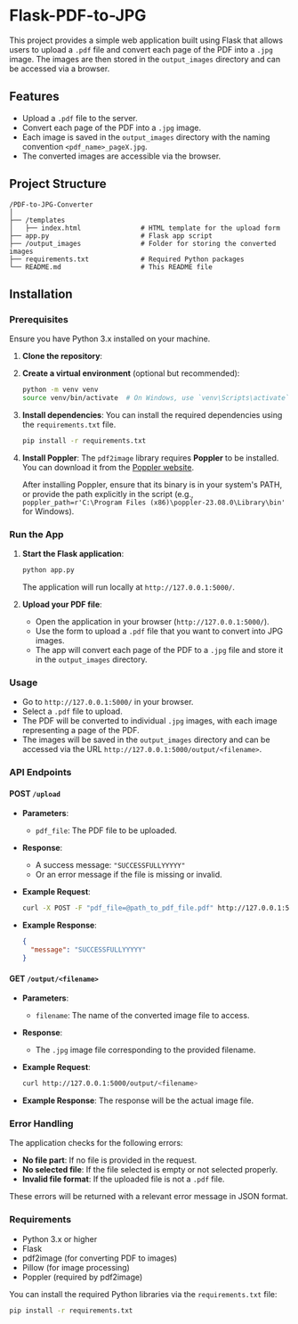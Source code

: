 # Flask-PDF-to-JPG


This project provides a simple web application built using Flask that allows users to upload a `.pdf` file and convert each page of the PDF into a `.jpg` image. The images are then stored in the `output_images` directory and can be accessed via a browser.

## Features

- Upload a `.pdf` file to the server.
- Convert each page of the PDF into a `.jpg` image.
- Each image is saved in the `output_images` directory with the naming convention `<pdf_name>_pageX.jpg`.
- The converted images are accessible via the browser.

## Project Structure

```
/PDF-to-JPG-Converter
│
├── /templates
│   ├── index.html               # HTML template for the upload form
├── app.py                       # Flask app script
├── /output_images               # Folder for storing the converted images
├── requirements.txt             # Required Python packages
└── README.md                    # This README file
```

## Installation

### Prerequisites
Ensure you have Python 3.x installed on your machine.

1. **Clone the repository**:
  

2. **Create a virtual environment** (optional but recommended):
   ```bash
   python -m venv venv
   source venv/bin/activate  # On Windows, use `venv\Scripts\activate`
   ```

3. **Install dependencies**:
   You can install the required dependencies using the `requirements.txt` file.

   ```bash
   pip install -r requirements.txt
   ```

4. **Install Poppler**:
   The `pdf2image` library requires **Poppler** to be installed. You can download it from the [Poppler website](https://poppler.freedesktop.org/).

   After installing Poppler, ensure that its binary is in your system's PATH, or provide the path explicitly in the script (e.g., `poppler_path=r'C:\Program Files (x86)\poppler-23.08.0\Library\bin'` for Windows).

### Run the App

1. **Start the Flask application**:
   ```bash
   python app.py
   ```

   The application will run locally at `http://127.0.0.1:5000/`.

2. **Upload your PDF file**:
   - Open the application in your browser (`http://127.0.0.1:5000/`).
   - Use the form to upload a `.pdf` file that you want to convert into JPG images.
   - The app will convert each page of the PDF to a `.jpg` file and store it in the `output_images` directory.

### Usage

- Go to `http://127.0.0.1:5000/` in your browser.
- Select a `.pdf` file to upload.
- The PDF will be converted to individual `.jpg` images, with each image representing a page of the PDF.
- The images will be saved in the `output_images` directory and can be accessed via the URL `http://127.0.0.1:5000/output/<filename>`.

### API Endpoints

#### **POST `/upload`**

- **Parameters**: 
  - `pdf_file`: The PDF file to be uploaded.

- **Response**: 
  - A success message: `"SUCCESSFULLYYYYY"`
  - Or an error message if the file is missing or invalid.

- **Example Request**:
  ```bash
  curl -X POST -F "pdf_file=@path_to_pdf_file.pdf" http://127.0.0.1:5000/upload
  ```

- **Example Response**:
  ```json
  {
    "message": "SUCCESSFULLYYYYY"
  }
  ```

#### **GET `/output/<filename>`**

- **Parameters**: 
  - `filename`: The name of the converted image file to access.

- **Response**: 
  - The `.jpg` image file corresponding to the provided filename.

- **Example Request**:
  ```bash
  curl http://127.0.0.1:5000/output/<filename>
  ```

- **Example Response**: The response will be the actual image file.

### Error Handling

The application checks for the following errors:

- **No file part**: If no file is provided in the request.
- **No selected file**: If the file selected is empty or not selected properly.
- **Invalid file format**: If the uploaded file is not a `.pdf` file.
  
These errors will be returned with a relevant error message in JSON format.

### Requirements

- Python 3.x or higher
- Flask
- pdf2image (for converting PDF to images)
- Pillow (for image processing)
- Poppler (required by pdf2image)

You can install the required Python libraries via the `requirements.txt` file:

```bash
pip install -r requirements.txt
```
